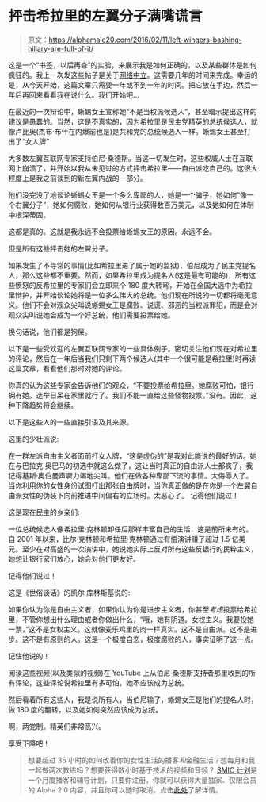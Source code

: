 # 抨击希拉里的左翼分子满嘴谎言

> 原文：<https://alphamale20.com/2016/02/11/left-wingers-bashing-hillary-are-full-of-it/>

这是一个“书签，以后再查”的实验，来展示我是如何正确的，以及某些群体是如何疯狂的。我上一次发这些帖子是关于[网络中立](https://calebjonesblog.com/fun-experiment-net-neutrality/)。这需要几年的时间来完成。幸运的是，从今天开始，这篇文章只需要一年或不到一年的时间。把它放在手边，然后一年后再回来看看我在说什么。我们开始吧...

在最近的一次辩论中，蜥蜴女王宣称她“不是当权派候选人”，甚至暗示提出这样的建议是愚蠢的。当然，这是不真实的，因为希拉里是民主党精英的总统候选人，就像卢比奥(杰布·布什在内爆前也是)是共和党的总统候选人一样。蜥蜴女王甚至打出了“女人牌”

大多数左翼互联网专家支持伯尼·桑德斯。当这一切发生时，这些权威人士在互联网上崩溃了，并开始以我从未见过的方式抨击希拉里——自由派吃自己的。这很大程度上是我之前谈到的新左翼内战的一部分。

他们没完没了地谈论蜥蜴女王是一个多么卑鄙的人，她是一个骗子，她如何“像一个右翼分子”，她如何腐败，她如何从银行业获得数百万美元，以及她如何在体制中根深蒂固。

这都是真的。这就是我永远不会投票给蜥蜴女王的原因。永远不会。

但是所有这些抨击她的左翼分子。

如果发生了不寻常的事情(比如希拉里进了属于她的监狱)，伯尼成为了民主党提名人，那么这些都不重要。然而，如果希拉里成为提名人(这是最有可能的)，所有这些愤怒的反希拉里的专家们会立即来个 180 度大转弯，开始在全国大选中为希拉里辩护，并开始谈论她将是一位多么伟大的总统。他们现在所说的一切都将毫无意义。他们不会对观众尖叫说蜥蜴女王是腐败、说谎、邪恶的当权派罪犯，而是会对观众尖叫说她会成为一个好总统，他们需要投票给她。

换句话说，他们都是狗屎。

以下是一些受欢迎的左翼互联网专家的一些具体例子。密切关注他们现在对希拉里的评论，然后在一年后当我们只剩下两个候选人(其中一个很可能是希拉里)时再读这篇文章，看看他们那时对她的评论。

你真的认为这些专家会告诉他们的观众，“不要投票给希拉里。她腐败可怕，银行拥有她。选举日呆在家里就行了。我们不能一直给这些怪物投票。”没有。因此，这种下降趋势将会继续。

以下是这些人的一些直接引语及其来源。

这里的少壮派说:

在一群左派自由主义者面前打女人牌，“这是虚伪的”是我对此能说的最好的话。她在与巴拉克·奥巴马的初选中就这么做了，这让当时真正的自由派人士都疯了，我记得基斯·奥伯曼声嘶力竭地尖叫。他们在做各种卑鄙下流的事情。太侮辱人了。当你利用你的女性身份试图打出那张自由牌时，当你真正做的是在你是一个左翼自由派女性的伪装下向前推进中间偏右的立场时。太恶心了。 记得他们说过！

这是现在民主的乡亲们:

一位总统候选人像希拉里·克林顿卸任后那样丰富自己的生活，这是前所未有的。自 2001 年以来，比尔·克林顿和希拉里·克林顿通过有偿演讲赚了超过 1.5 亿美元。至少在对高盛的一次演讲中，她说她实际上反对所有这些反银行的民粹主义，她想让银行家们放心，她会对他们更友好。

记得他们说过！

这是《世俗谈话》的凯尔·库林斯基说的:

如果你认为你是自由主义者，如果你认为你是进步主义者，你甚至*考虑*投票给希拉里，不管你想出什么理由或者你做出什么，“哦，她有阴道。女权主义。我要投她一票，”这不是女权主义。这就像麦乐鸡里的肉一样真实。这不是自由派。这不是进步。这不是有原则的人。这是一个极度自恋，极度腐败的人，事实证明了这一点。

记住他说的！

阅读这些视频(以及类似的视频)在 YouTube 上从伯尼·桑德斯支持者那里收到的所有评论，这些评论说希拉里有多可怕，她不应该成为总统。

然后看着所有这些人，我是说所有人，当伯尼输了，蜥蜴女王是他们的提名人时，做 180 度的翻转，以及她如何突然应该成为总统。

啊，两党制。精英们非常高兴。

享受下降吧！

> 想要超过 35 小时的如何改善你的女性生活的播客*和*金融生活？想每月和我一起做两次教练吗？想要获得数小时基于技术的视频和音频？ [SMIC 计划](https://alphamale20.kartra.com/page/vIL17)是一个月度播客和辅导计划，只要你注册，你就可以获得大量独家、仅限会员的 Alpha 2.0 内容，并且你可以随时取消。点击[此处](https://alphamale20.kartra.com/page/vIL17)了解详情。
> 
> 